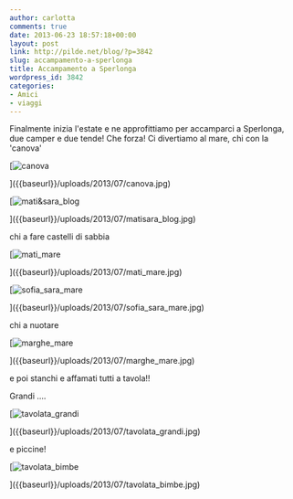 ```yaml
---
author: carlotta
comments: true
date: 2013-06-23 18:57:18+00:00
layout: post
link: http://pilde.net/blog/?p=3842
slug: accampamento-a-sperlonga
title: Accampamento a Sperlonga
wordpress_id: 3842
categories:
- Amici
- viaggi
---
```


Finalmente inizia l'estate e ne approfittiamo per accamparci a Sperlonga, due camper e due tende! Che forza! Ci divertiamo al mare, chi con la 'canova'

[![canova]({{baseurl}}/uploads/2013/07/canova.jpg)


]({{baseurl}}/uploads/2013/07/canova.jpg)




[![mati&sara_blog]({{baseurl}}/uploads/2013/07/matisara_blog.jpg)


]({{baseurl}}/uploads/2013/07/matisara_blog.jpg)


chi a fare castelli di sabbia

[![mati_mare]({{baseurl}}/uploads/2013/07/mati_mare.jpg)


]({{baseurl}}/uploads/2013/07/mati_mare.jpg)


[![sofia_sara_mare]({{baseurl}}/uploads/2013/07/sofia_sara_mare.jpg)


]({{baseurl}}/uploads/2013/07/sofia_sara_mare.jpg)


chi a nuotare

[![marghe_mare]({{baseurl}}/uploads/2013/07/marghe_mare.jpg)


]({{baseurl}}/uploads/2013/07/marghe_mare.jpg)


e poi stanchi e affamati tutti a tavola!!

Grandi ....

[![tavolata_grandi]({{baseurl}}/uploads/2013/07/tavolata_grandi.jpg)


]({{baseurl}}/uploads/2013/07/tavolata_grandi.jpg)




e piccine!

[![tavolata_bimbe]({{baseurl}}/uploads/2013/07/tavolata_bimbe.jpg)


]({{baseurl}}/uploads/2013/07/tavolata_bimbe.jpg)



